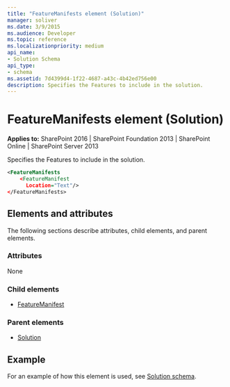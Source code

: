 ```yaml
---
title: "FeatureManifests element (Solution)"
manager: soliver
ms.date: 3/9/2015
ms.audience: Developer
ms.topic: reference
ms.localizationpriority: medium
api_name:
- Solution Schema
api_type:
- schema
ms.assetid: 7d4399d4-1f22-4687-a43c-4b42ed756e00
description: Specifies the Features to include in the solution.
---
```


# FeatureManifests element (Solution)

**Applies to:** SharePoint 2016 | SharePoint Foundation 2013 | SharePoint Online | SharePoint Server 2013

Specifies the Features to include in the solution.

```XML
<FeatureManifests
    <FeatureManifest
      Location="Text"/>
</FeatureManifests>
```

## Elements and attributes

The following sections describe attributes, child elements, and parent elements.

### Attributes

None

### Child elements

- [FeatureManifest](featuremanifest-element-solution.md)

### Parent elements

- [Solution](solution-element-solution.md)

## Example

For an example of how this element is used, see [Solution schema](solution-schema.md).
